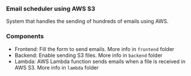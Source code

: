 ### Email scheduler using AWS S3
System that handles the sending of hundreds of emails using AWS.

### Components
 - Frontend: Fill the form to send emails. More info in `frontend` folder
 - Backend: Enable sending S3 files. More info in `backend` folder
 - Lambda: AWS Lambda function sends emails when a file is received in AWS S3. More info in `lambda` folder
